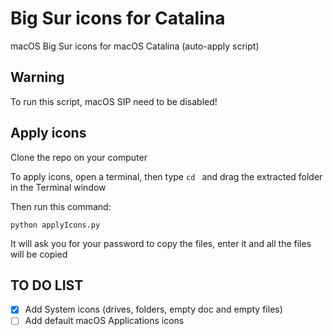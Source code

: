 # Big Sur icons for Catalina

macOS Big Sur icons for macOS Catalina (auto-apply script)

## Warning

To run this script, macOS SIP need to be disabled!

## Apply icons

Clone the repo on your computer

To apply icons, open a terminal, then type ``cd `` and drag the extracted folder in the Terminal window

Then run this command:

```
python applyIcons.py
```

It will ask you for your password to copy the files, enter it and all the files will be copied

## TO DO LIST

- [x] Add System icons (drives, folders, empty doc and empty files)
- [ ] Add default macOS Applications icons
